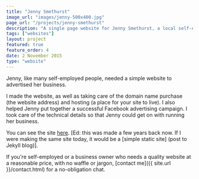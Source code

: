 ```yaml
---
title: "Jenny Smethurst"
image_url: "images/jenny-500x400.jpg"
page_url: "/projects/jenny-smethurst"
description: "A single page website for Jenny Smethurst, a local self-employed music teacher"
tags: ["websites"]
layout: project
featured: true
feature_order: 4
date: 2 November 2015
type: "website"
---
```


Jenny, like many self-employed people, needed a simple website to advertised her business.

I made the website, as well as taking care of the domain name purchase (the website address) and hosting (a place for your site to live). I also helped Jenny put together a successful Facebook advertising campaign. I took care of the technical details so that Jenny could get on with running her business.

You can see the site [here](http://jennysmethurst.com). [Ed: this was made a few years back now. If I were making the same site today, it would be a [simple static site] (post to Jekyll blog)]. 

If you're self-employed or a business owner who needs a quality website at a reasonable price, with no waffle or jargon, [contact me]({{ site.url }}/contact.html) for a no-obligation chat.

